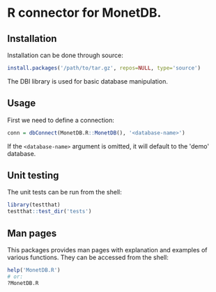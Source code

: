 # R connector for MonetDB.

## Installation
Installation can be done through source:

```r
install.packages('/path/to/tar.gz', repos=NULL, type='source')
```
The DBI library is used for basic database manipulation.

## Usage
First we need to define a connection:
```r
conn = dbConnect(MonetDB.R::MonetDB(), '<database-name>')
```

If the `<database-name>` argument is omitted, it will default to the 'demo' database.

## Unit testing
The unit tests can be run from the shell:

```r
library(testthat)
testthat::test_dir('tests')
```

## Man pages
This packages provides man pages with explanation and examples of various functions.
They can be accessed from the shell:

```r
help('MonetDB.R')
# or:
?MonetDB.R
```

